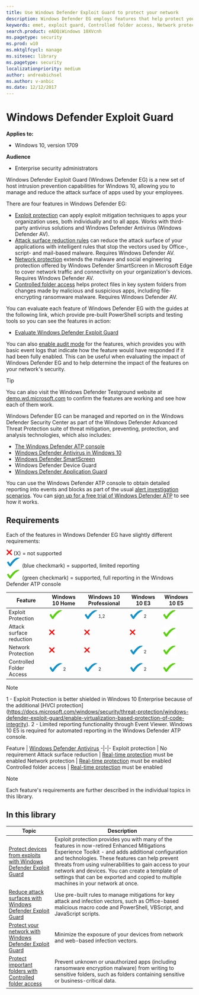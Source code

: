 ```yaml
---
title: Use Windows Defender Exploit Guard to protect your network
description: Windows Defender EG employs features that help protect your network from threats, including helping prevent ransomware encryption and exploit attacks
keywords: emet, exploit guard, Controlled folder access, Network protection, Exploit protection, Attack surface reduction, hips, host intrusion prevention system
search.product: eADQiWindows 10XVcnh
ms.pagetype: security
ms.prod: w10
ms.mktglfcycl: manage
ms.sitesec: library
ms.pagetype: security
localizationpriority: medium
author: andreabichsel
ms.author: v-anbic
ms.date: 12/12/2017
---
```




# Windows Defender Exploit Guard


**Applies to:**

- Windows 10, version 1709



**Audience**

- Enterprise security administrators

Windows Defender Exploit Guard (Windows Defender EG) is a new set of host intrusion prevention capabilities for Windows 10, allowing you to manage and reduce the attack surface of apps used by your employees.

There are four features in Windows Defender EG:

- [Exploit protection](exploit-protection-exploit-guard.md) can apply exploit mitigation techniques to apps your organization uses, both individually and to all apps. Works with third-party antivirus solutions and Windows Defender Antivirus (Windows Defender AV).
- [Attack surface reduction rules](attack-surface-reduction-exploit-guard.md) can reduce the attack surface of your applications with intelligent rules that stop the vectors used by Office-,  script- and mail-based malware. Requires Windows Defender AV. 
- [Network protection](network-protection-exploit-guard.md) extends the malware and social engineering protection offered by Windows Defender SmartScreen in Microsoft Edge to cover network traffic and connectivity on your organization's devices. Requires Windows Defender AV.
- [Controlled folder access](controlled-folders-exploit-guard.md) helps protect files in key system folders from changes made by malicious and suspicious apps, including file-encrypting ransomware malware. Requires Windows Defender AV.


You can evaluate each feature of Windows Defender EG with the guides at the following link, which provide pre-built PowerShell scripts and testing tools so you can see the features in action:
- [Evaluate Windows Defender Exploit Guard](evaluate-windows-defender-exploit-guard.md)


You can also [enable audit mode](audit-windows-defender-exploit-guard.md) for the features, which provides you with basic event logs that indicate how the feature would have responded if it had been fully enabled. This can be useful when evaluating the impact of Windows Defender EG and to help determine the impact of the features on your network's security.

>[!TIP]
>You can also visit the Windows Defender Testground website at [demo.wd.microsoft.com](https://demo.wd.microsoft.com?ocid=cx-wddocs-testground) to confirm the features are working and see how each of them work.

Windows Defender EG can be managed and reported on in the Windows Defender Security Center as part of the Windows Defender Advanced Threat Protection suite of threat mitigation, preventing, protection, and analysis technologies, which also includes:
- [The Windows Defender ATP console](../windows-defender-atp/windows-defender-advanced-threat-protection.md)
- [Windows Defender Antivirus in Windows 10](../windows-defender-antivirus/windows-defender-antivirus-in-windows-10.md)
- [Windows Defender SmartScreen](../windows-defender-smartscreen/windows-defender-smartscreen-overview.md)
- Windows Defender Device Guard
- [Windows Defender Application Guard](../windows-defender-application-guard/wd-app-guard-overview.md)

You can use the Windows Defender ATP console to obtain detailed reporting into events and blocks as part of the usual [alert investigation scenarios](../windows-defender-atp/investigate-alerts-windows-defender-advanced-threat-protection.md). You can [sign up for a free trial of Windows Defender ATP](https://www.microsoft.com/en-us/WindowsForBusiness/windows-atp?ocid=cx-docs-msa4053440) to see how it works.

## Requirements

Each of the features in Windows Defender EG have slightly different requirements:

![not supported](./images/check-no.png) (X) = not supported</br>
![supported, limited](./images/check-blue.png) (blue checkmark) = supported, limited reporting</br>
![supported](./images/check-yes.png)  (green checkmark) = supported, full reporting in the Windows Defender ATP console

| Feature | Windows 10 Home | Windows 10 Professional | Windows 10 E3 | Windows 10 E5 |
|-----------------| ------------------------------------ | --------------------------- | ------------------------- | -------------------------------------- |
| Exploit Protection | ![supported](./images/check-yes.png) | ![supported, limited](./images/check-blue.png)<sup>1,2</sup> | ![supported, limited](./images/check-blue.png)<sup>2</sup> | ![supported](./images/check-yes.png) |
| Attack surface reduction | ![not supported](./images/check-no.png) | ![not supported](./images/check-no.png) | ![not supported](./images/check-no.png) | ![supported](./images/check-yes.png) |
| Network Protection | ![not supported](./images/check-no.png) | ![not supported](./images/check-no.png) | ![supported, limited](./images/check-blue.png)<sup>2</sup> | ![supported](./images/check-yes.png) |
| Controlled Folder Access | ![supported, limited](./images/check-blue.png)<sup>2</sup> | ![supported, limited](./images/check-blue.png)<sup>2</sup> | ![supported, limited](./images/check-blue.png)<sup>2</sup> | ![supported](./images/check-yes.png) |

> [!NOTE]
> 1 - Exploit Protection is better shielded in Windows 10 Enterprise because of the additional [HVCI protection] (https://docs.microsoft.com/windows/security/threat-protection/windows-defender-exploit-guard/enable-virtualization-based-protection-of-code-integrity).
> 2 - Limited reporting functionality through Event Viewer. Windows 10 E5 is required for automated reporting in the Windows Defender ATP console.


Feature | [Windows Defender Antivirus](../windows-defender-antivirus/windows-defender-antivirus-in-windows-10.md)
-|-|-
Exploit protection | No requirement
Attack surface reduction | [Real-time protection](../windows-defender-antivirus/configure-real-time-protection-windows-defender-antivirus.md) must be enabled
Network protection | [Real-time protection](../windows-defender-antivirus/configure-real-time-protection-windows-defender-antivirus.md) must be enabled
Controlled folder access | [Real-time protection](../windows-defender-antivirus/configure-real-time-protection-windows-defender-antivirus.md) must be enabled

> [!NOTE]
> Each feature's requirements are further described in the individual topics in this library.

 ## In this library

Topic | Description 
---|---
[Protect devices from exploits with Windows Defender Exploit Guard](exploit-protection-exploit-guard.md) | Exploit protection provides you with many of the features in now-retired Enhanced Mitigations Experience Toolkit - and adds additional configuration and technologies. These features can help prevent  threats from using vulnerabilities to gain access to your network and devices. You can create a template of settings that can be exported and copied to multiple machines in your network at once. 
[Reduce attack surfaces with Windows Defender Exploit Guard](attack-surface-reduction-exploit-guard.md) | Use pre-built rules to manage mitigations for key attack and infection vectors, such as Office-based malicious macro code and PowerShell, VBScript, and JavaScript scripts.   
[Protect your network with Windows Defender Exploit Guard](network-protection-exploit-guard.md) | Minimize the exposure of your devices from network and web-based infection vectors.
[Protect important folders with Controlled folder access](controlled-folders-exploit-guard.md) | Prevent unknown or unauthorized apps (including ransomware encryption malware) from writing to sensitive folders, such as folders containing sensitive or business-critical data. 


